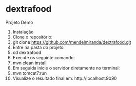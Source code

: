 # dextrafood
Projeto Demo

1. Instalação 
1. Clone o repositório:
1. git clone https://github.com/mendelmiranda/dextrafood.git
1. Entre na pasta do projeto
1. cd dextrafood
1. Execute os seguinte comando:
1. mvn clean install
1. Em seguida inicie o servidor diretamente no terminal:
1. mvn tomcat7:run
1. Visualize o resultado final em: http://localhost:9090
